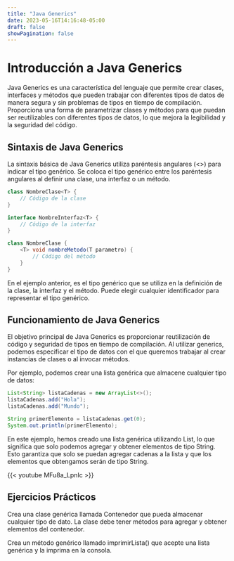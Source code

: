 ```yaml
---
title: "Java Generics"
date: 2023-05-16T14:16:48-05:00
draft: false
showPagination: false
---
```


# Introducción a Java Generics

Java Generics es una característica del lenguaje que permite crear clases, interfaces y métodos que pueden trabajar con diferentes tipos de datos de manera segura y sin problemas de tipos en tiempo de compilación. Proporciona una forma de parametrizar clases y métodos para que puedan ser reutilizables con diferentes tipos de datos, lo que mejora la legibilidad y la seguridad del código.

## Sintaxis de Java Generics

La sintaxis básica de Java Generics utiliza paréntesis angulares (<>) para indicar el tipo genérico. Se coloca el tipo genérico entre los paréntesis angulares al definir una clase, una interfaz o un método.

``` java
class NombreClase<T> {
    // Código de la clase
}

interface NombreInterfaz<T> {
    // Código de la interfaz
}

class NombreClase {
    <T> void nombreMetodo(T parametro) {
        // Código del método
    }
}
```

En el ejemplo anterior, <T> es el tipo genérico que se utiliza en la definición de la clase, la interfaz y el método. Puede elegir cualquier identificador para representar el tipo genérico.

## Funcionamiento de Java Generics

El objetivo principal de Java Generics es proporcionar reutilización de código y seguridad de tipos en tiempo de compilación. Al utilizar generics, podemos especificar el tipo de datos con el que queremos trabajar al crear instancias de clases o al invocar métodos.

Por ejemplo, podemos crear una lista genérica que almacene cualquier tipo de datos:
``` java
List<String> listaCadenas = new ArrayList<>();
listaCadenas.add("Hola");
listaCadenas.add("Mundo");

String primerElemento = listaCadenas.get(0);
System.out.println(primerElemento);
```

En este ejemplo, hemos creado una lista genérica utilizando List<String>, lo que significa que solo podemos agregar y obtener elementos de tipo String. Esto garantiza que solo se puedan agregar cadenas a la lista y que los elementos que obtengamos serán de tipo String.

{{< youtube MFu8a_LpnIc >}}

## Ejercicios Prácticos

Crea una clase genérica llamada Contenedor que pueda almacenar cualquier tipo de dato. La clase debe tener métodos para agregar y obtener elementos del contenedor.

Crea un método genérico llamado imprimirLista() que acepte una lista genérica y la imprima en la consola.